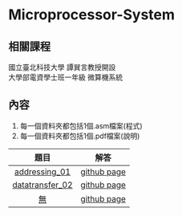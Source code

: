 # Microprocessor-System

## 相關課程
國立臺北科技大學 譚巽言教授開設  
大學部電資學士班一年級 微算機系統  

## 內容
1. 每一個資料夾都包括1個.asm檔案(程式)
2. 每一個資料夾都包括1個.pdf檔案(說明)  

題目 | 解答 |
|:-------:|:--------:|
| [addressing_01](/addressing_01/addressing_01.pdf) | [github page](/addressing_01) |
| [datatransfer_02](/datatransfer_02/datatransfer_02.pdf) | [github page](/datatransfer_02) |
| [無](/無/無.pdf) | [github page](/無) |
